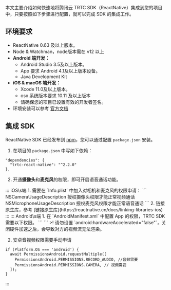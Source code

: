 本文主要介绍如何快速地将腾讯云 TRTC SDK（ReactNative）集成到您的项目中，只要按照如下步骤进行配置，就可以完成 SDK 的集成工作。

## 环境要求
- ReactNative 0.63 及以上版本。
- Node & Watchman，node版本需在 v12 以上
- **Android 端开发：**
  - Android Studio 3.5及以上版本。
  - App 要求 Android 4.1及以上版本设备。
  - Java Development Kit
- **iOS & macOS 端开发：**
  - Xcode 11.0及以上版本。
  - osx 系统版本要求 10.11 及以上版本
  - 请确保您的项目已设置有效的开发者签名。
- 环境安装可以参考 [官方文档](https://reactnative.cn/docs/environment-setup)

## 集成 SDK

ReactNative SDK 已经发布到 [npm](https://www.npmjs.com/package/trtc-react-native)，您可以通过配置 `package.json` 安装。
1. 在项目的 `package.json` 中写如下依赖：
```
"dependencies": {
  "trtc-react-native": "^2.2.0"
},
```
2. 开通**摄像头**和**麦克风**的权限，即可开启语音通话功能。
<dx-tabs>
::: iOS\s端
1. 需要在 `Info.plist` 中加入对相机和麦克风的权限申请：
```
<key>NSCameraUsageDescription</key>
<string>授权摄像头权限才能正常视频通话</string>
<key>NSMicrophoneUsageDescription</key>
<string>授权麦克风权限才能正常语音通话</string>
```
2. 链接原生库，参考 [链接原生库](https://reactnative.cn/docs/linking-libraries-ios)
::: 
::: Android\s端
1. 在 `AndroidManifest.xml` 中配置 App 的权限，TRTC SDK 需要以下权限。
```
<uses-permission android:name="android.permission.INTERNET" />
<uses-permission android:name="android.permission.ACCESS_NETWORK_STATE" />
<uses-permission android:name="android.permission.ACCESS_WIFI_STATE" />
<uses-permission android:name="android.permission.WRITE_EXTERNAL_STORAGE" />
<uses-permission android:name="android.permission.READ_EXTERNAL_STORAGE" />
<uses-permission android:name="android.permission.RECORD_AUDIO" />
<uses-permission android:name="android.permission.MODIFY_AUDIO_SETTINGS" />
<uses-permission android:name="android.permission.BLUETOOTH" />
<uses-permission android:name="android.permission.CAMERA" />
<uses-permission android:name="android.permission.READ_PHONE_STATE" />
<uses-feature android:name="android.hardware.camera" />
<uses-feature android:name="android.hardware.camera.autofocus" />
```
>! 请勿设置 `android:hardwareAccelerated="false"`，关闭硬件加速之后，会导致对方的视频流无法渲染。

2. 安卓音视频权限需要手动申请
```
if (Platform.OS === 'android') {
  await PermissionsAndroid.requestMultiple([
    PermissionsAndroid.PERMISSIONS.RECORD_AUDIO, //音频需要
    PermissionsAndroid.PERMISSIONS.CAMERA, // 视频需要
  ]);
}
```
:::
</dx-tabs>



